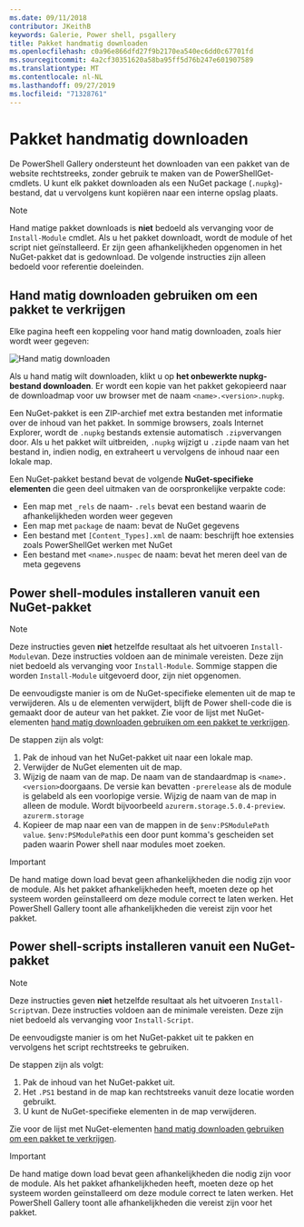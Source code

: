 ```yaml
---
ms.date: 09/11/2018
contributor: JKeithB
keywords: Galerie, Power shell, psgallery
title: Pakket handmatig downloaden
ms.openlocfilehash: c0a96e866dfd27f9b2170ea540ec6dd0c67701fd
ms.sourcegitcommit: 4a2cf30351620a58ba95ff5d76b247e601907589
ms.translationtype: MT
ms.contentlocale: nl-NL
ms.lasthandoff: 09/27/2019
ms.locfileid: "71328761"
---
```

# <a name="manual-package-download"></a>Pakket handmatig downloaden

De PowerShell Gallery ondersteunt het downloaden van een pakket van de website rechtstreeks, zonder gebruik te maken van de PowerShellGet-cmdlets. U kunt elk pakket downloaden als een NuGet package (`.nupkg`)-bestand, dat u vervolgens kunt kopiëren naar een interne opslag plaats.

> [!NOTE]
> Hand matige pakket downloads is **niet** bedoeld als vervanging voor de `Install-Module` cmdlet.
> Als u het pakket downloadt, wordt de module of het script niet geïnstalleerd. Er zijn geen afhankelijkheden opgenomen in het NuGet-pakket dat is gedownload. De volgende instructies zijn alleen bedoeld voor referentie doeleinden.

## <a name="using-manual-download-to-acquire-a-package"></a>Hand matig downloaden gebruiken om een pakket te verkrijgen

Elke pagina heeft een koppeling voor hand matig downloaden, zoals hier wordt weer gegeven:

![Hand matig downloaden](../../Images/packagedisplaypagewithpseditions.png)

Als u hand matig wilt downloaden, klikt u op **het onbewerkte nupkg-bestand downloaden**. Er wordt een kopie van het pakket gekopieerd naar de downloadmap voor uw browser met de naam `<name>.<version>.nupkg`.

Een NuGet-pakket is een ZIP-archief met extra bestanden met informatie over de inhoud van het pakket. In sommige browsers, zoals Internet Explorer, wordt de `.nupkg` bestands extensie automatisch `.zip`vervangen door. Als u het pakket wilt uitbreiden, `.nupkg` wijzigt u `.zip`de naam van het bestand in, indien nodig, en extraheert u vervolgens de inhoud naar een lokale map.

Een NuGet-pakket bestand bevat de volgende **NuGet-specifieke elementen** die geen deel uitmaken van de oorspronkelijke verpakte code:

- Een map met `_rels` de naam- `.rels` bevat een bestand waarin de afhankelijkheden worden weer gegeven
- Een map met `package` de naam: bevat de NuGet gegevens
- Een bestand met `[Content_Types].xml` de naam: beschrijft hoe extensies zoals PowerShellGet werken met NuGet
- Een bestand met `<name>.nuspec` de naam: bevat het meren deel van de meta gegevens

## <a name="installing-powershell-modules-from-a-nuget-package"></a>Power shell-modules installeren vanuit een NuGet-pakket

> [!NOTE]
> Deze instructies geven **niet** hetzelfde resultaat als het uitvoeren `Install-Module`van. Deze instructies voldoen aan de minimale vereisten. Deze zijn niet bedoeld als vervanging voor `Install-Module`.
> Sommige stappen die worden `Install-Module` uitgevoerd door, zijn niet opgenomen.

De eenvoudigste manier is om de NuGet-specifieke elementen uit de map te verwijderen. Als u de elementen verwijdert, blijft de Power shell-code die is gemaakt door de auteur van het pakket.
Zie voor de lijst met NuGet-elementen [hand matig downloaden gebruiken om een pakket te verkrijgen](#using-manual-download-to-acquire-a-package).

De stappen zijn als volgt:

1. Pak de inhoud van het NuGet-pakket uit naar een lokale map.
2. Verwijder de NuGet elementen uit de map.
3. Wijzig de naam van de map. De naam van de standaardmap is `<name>.<version>`doorgaans. De versie kan bevatten `-prerelease` als de module is gelabeld als een voorlopige versie. Wijzig de naam van de map in alleen de module. Wordt bijvoorbeeld `azurerm.storage.5.0.4-preview`. `azurerm.storage`
4. Kopieer de map naar een van de mappen in de `$env:PSModulePath value`. `$env:PSModulePath`is een door punt komma's gescheiden set paden waarin Power shell naar modules moet zoeken.

> [!IMPORTANT]
> De hand matige down load bevat geen afhankelijkheden die nodig zijn voor de module. Als het pakket afhankelijkheden heeft, moeten deze op het systeem worden geïnstalleerd om deze module correct te laten werken. Het PowerShell Gallery toont alle afhankelijkheden die vereist zijn voor het pakket.

## <a name="installing-powershell-scripts-from-a-nuget-package"></a>Power shell-scripts installeren vanuit een NuGet-pakket

> [!NOTE]
> Deze instructies geven **niet** hetzelfde resultaat als het uitvoeren `Install-Script`van. Deze instructies voldoen aan de minimale vereisten. Deze zijn niet bedoeld als vervanging voor `Install-Script`.

De eenvoudigste manier is om het NuGet-pakket uit te pakken en vervolgens het script rechtstreeks te gebruiken.

De stappen zijn als volgt:

1. Pak de inhoud van het NuGet-pakket uit.
2. Het `.PS1` bestand in de map kan rechtstreeks vanuit deze locatie worden gebruikt.
3. U kunt de NuGet-specifieke elementen in de map verwijderen.

Zie voor de lijst met NuGet-elementen [hand matig downloaden gebruiken om een pakket te verkrijgen](#using-manual-download-to-acquire-a-package).

> [!IMPORTANT]
> De hand matige down load bevat geen afhankelijkheden die nodig zijn voor de module. Als het pakket afhankelijkheden heeft, moeten deze op het systeem worden geïnstalleerd om deze module correct te laten werken. Het PowerShell Gallery toont alle afhankelijkheden die vereist zijn voor het pakket.
